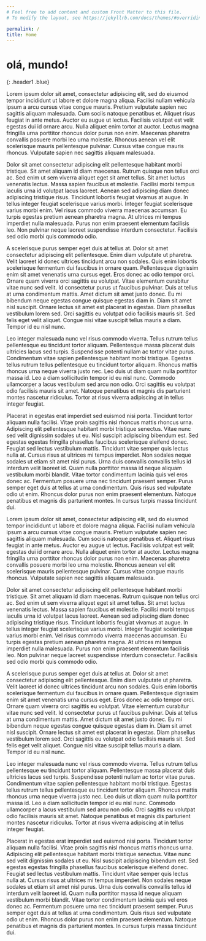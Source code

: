 ```yaml
---
# Feel free to add content and custom Front Matter to this file.
# To modify the layout, see https://jekyllrb.com/docs/themes/#overriding-theme-defaults

permalink: /
title: Home
---
```


# olá, mundo! 
{: .header1 .blue}

Lorem ipsum dolor sit amet, consectetur adipiscing elit, sed do eiusmod tempor incididunt ut labore et dolore magna aliqua. Facilisi nullam vehicula ipsum a arcu cursus vitae congue mauris. Pretium vulputate sapien nec sagittis aliquam malesuada. Cum sociis natoque penatibus et. Aliquet risus feugiat in ante metus. Auctor eu augue ut lectus. Facilisis volutpat est velit egestas dui id ornare arcu. Nulla aliquet enim tortor at auctor. Lectus magna fringilla urna porttitor rhoncus dolor purus non enim. Maecenas pharetra convallis posuere morbi leo urna molestie. Rhoncus aenean vel elit scelerisque mauris pellentesque pulvinar. Cursus vitae congue mauris rhoncus. Vulputate sapien nec sagittis aliquam malesuada.

Dolor sit amet consectetur adipiscing elit pellentesque habitant morbi tristique. Sit amet aliquam id diam maecenas. Rutrum quisque non tellus orci ac. Sed enim ut sem viverra aliquet eget sit amet tellus. Sit amet luctus venenatis lectus. Massa sapien faucibus et molestie. Facilisi morbi tempus iaculis urna id volutpat lacus laoreet. Aenean sed adipiscing diam donec adipiscing tristique risus. Tincidunt lobortis feugiat vivamus at augue. In tellus integer feugiat scelerisque varius morbi. Integer feugiat scelerisque varius morbi enim. Vel risus commodo viverra maecenas accumsan. Eu turpis egestas pretium aenean pharetra magna. At ultrices mi tempus imperdiet nulla malesuada. Purus non enim praesent elementum facilisis leo. Non pulvinar neque laoreet suspendisse interdum consectetur. Facilisis sed odio morbi quis commodo odio.

A scelerisque purus semper eget duis at tellus at. Dolor sit amet consectetur adipiscing elit pellentesque. Enim diam vulputate ut pharetra. Velit laoreet id donec ultrices tincidunt arcu non sodales. Quis enim lobortis scelerisque fermentum dui faucibus in ornare quam. Pellentesque dignissim enim sit amet venenatis urna cursus eget. Eros donec ac odio tempor orci. Ornare quam viverra orci sagittis eu volutpat. Vitae elementum curabitur vitae nunc sed velit. Id consectetur purus ut faucibus pulvinar. Duis at tellus at urna condimentum mattis. Amet dictum sit amet justo donec. Eu mi bibendum neque egestas congue quisque egestas diam in. Diam sit amet nisl suscipit. Ornare lectus sit amet est placerat in egestas. Diam phasellus vestibulum lorem sed. Orci sagittis eu volutpat odio facilisis mauris sit. Sed felis eget velit aliquet. Congue nisi vitae suscipit tellus mauris a diam. Tempor id eu nisl nunc.

Leo integer malesuada nunc vel risus commodo viverra. Tellus rutrum tellus pellentesque eu tincidunt tortor aliquam. Pellentesque massa placerat duis ultricies lacus sed turpis. Suspendisse potenti nullam ac tortor vitae purus. Condimentum vitae sapien pellentesque habitant morbi tristique. Egestas tellus rutrum tellus pellentesque eu tincidunt tortor aliquam. Rhoncus mattis rhoncus urna neque viverra justo nec. Leo duis ut diam quam nulla porttitor massa id. Leo a diam sollicitudin tempor id eu nisl nunc. Commodo ullamcorper a lacus vestibulum sed arcu non odio. Orci sagittis eu volutpat odio facilisis mauris sit amet. Natoque penatibus et magnis dis parturient montes nascetur ridiculus. Tortor at risus viverra adipiscing at in tellus integer feugiat.

Placerat in egestas erat imperdiet sed euismod nisi porta. Tincidunt tortor aliquam nulla facilisi. Vitae proin sagittis nisl rhoncus mattis rhoncus urna. Adipiscing elit pellentesque habitant morbi tristique senectus. Vitae nunc sed velit dignissim sodales ut eu. Nisl suscipit adipiscing bibendum est. Sed egestas egestas fringilla phasellus faucibus scelerisque eleifend donec. Feugiat sed lectus vestibulum mattis. Tincidunt vitae semper quis lectus nulla at. Cursus risus at ultrices mi tempus imperdiet. Non sodales neque sodales ut etiam sit amet nisl purus. Urna duis convallis convallis tellus id interdum velit laoreet id. Quam nulla porttitor massa id neque aliquam vestibulum morbi blandit. Vitae tortor condimentum lacinia quis vel eros donec ac. Fermentum posuere urna nec tincidunt praesent semper. Purus semper eget duis at tellus at urna condimentum. Quis risus sed vulputate odio ut enim. Rhoncus dolor purus non enim praesent elementum. Natoque penatibus et magnis dis parturient montes. In cursus turpis massa tincidunt dui.

Lorem ipsum dolor sit amet, consectetur adipiscing elit, sed do eiusmod tempor incididunt ut labore et dolore magna aliqua. Facilisi nullam vehicula ipsum a arcu cursus vitae congue mauris. Pretium vulputate sapien nec sagittis aliquam malesuada. Cum sociis natoque penatibus et. Aliquet risus feugiat in ante metus. Auctor eu augue ut lectus. Facilisis volutpat est velit egestas dui id ornare arcu. Nulla aliquet enim tortor at auctor. Lectus magna fringilla urna porttitor rhoncus dolor purus non enim. Maecenas pharetra convallis posuere morbi leo urna molestie. Rhoncus aenean vel elit scelerisque mauris pellentesque pulvinar. Cursus vitae congue mauris rhoncus. Vulputate sapien nec sagittis aliquam malesuada.

Dolor sit amet consectetur adipiscing elit pellentesque habitant morbi tristique. Sit amet aliquam id diam maecenas. Rutrum quisque non tellus orci ac. Sed enim ut sem viverra aliquet eget sit amet tellus. Sit amet luctus venenatis lectus. Massa sapien faucibus et molestie. Facilisi morbi tempus iaculis urna id volutpat lacus laoreet. Aenean sed adipiscing diam donec adipiscing tristique risus. Tincidunt lobortis feugiat vivamus at augue. In tellus integer feugiat scelerisque varius morbi. Integer feugiat scelerisque varius morbi enim. Vel risus commodo viverra maecenas accumsan. Eu turpis egestas pretium aenean pharetra magna. At ultrices mi tempus imperdiet nulla malesuada. Purus non enim praesent elementum facilisis leo. Non pulvinar neque laoreet suspendisse interdum consectetur. Facilisis sed odio morbi quis commodo odio.

A scelerisque purus semper eget duis at tellus at. Dolor sit amet consectetur adipiscing elit pellentesque. Enim diam vulputate ut pharetra. Velit laoreet id donec ultrices tincidunt arcu non sodales. Quis enim lobortis scelerisque fermentum dui faucibus in ornare quam. Pellentesque dignissim enim sit amet venenatis urna cursus eget. Eros donec ac odio tempor orci. Ornare quam viverra orci sagittis eu volutpat. Vitae elementum curabitur vitae nunc sed velit. Id consectetur purus ut faucibus pulvinar. Duis at tellus at urna condimentum mattis. Amet dictum sit amet justo donec. Eu mi bibendum neque egestas congue quisque egestas diam in. Diam sit amet nisl suscipit. Ornare lectus sit amet est placerat in egestas. Diam phasellus vestibulum lorem sed. Orci sagittis eu volutpat odio facilisis mauris sit. Sed felis eget velit aliquet. Congue nisi vitae suscipit tellus mauris a diam. Tempor id eu nisl nunc.

Leo integer malesuada nunc vel risus commodo viverra. Tellus rutrum tellus pellentesque eu tincidunt tortor aliquam. Pellentesque massa placerat duis ultricies lacus sed turpis. Suspendisse potenti nullam ac tortor vitae purus. Condimentum vitae sapien pellentesque habitant morbi tristique. Egestas tellus rutrum tellus pellentesque eu tincidunt tortor aliquam. Rhoncus mattis rhoncus urna neque viverra justo nec. Leo duis ut diam quam nulla porttitor massa id. Leo a diam sollicitudin tempor id eu nisl nunc. Commodo ullamcorper a lacus vestibulum sed arcu non odio. Orci sagittis eu volutpat odio facilisis mauris sit amet. Natoque penatibus et magnis dis parturient montes nascetur ridiculus. Tortor at risus viverra adipiscing at in tellus integer feugiat.

Placerat in egestas erat imperdiet sed euismod nisi porta. Tincidunt tortor aliquam nulla facilisi. Vitae proin sagittis nisl rhoncus mattis rhoncus urna. Adipiscing elit pellentesque habitant morbi tristique senectus. Vitae nunc sed velit dignissim sodales ut eu. Nisl suscipit adipiscing bibendum est. Sed egestas egestas fringilla phasellus faucibus scelerisque eleifend donec. Feugiat sed lectus vestibulum mattis. Tincidunt vitae semper quis lectus nulla at. Cursus risus at ultrices mi tempus imperdiet. Non sodales neque sodales ut etiam sit amet nisl purus. Urna duis convallis convallis tellus id interdum velit laoreet id. Quam nulla porttitor massa id neque aliquam vestibulum morbi blandit. Vitae tortor condimentum lacinia quis vel eros donec ac. Fermentum posuere urna nec tincidunt praesent semper. Purus semper eget duis at tellus at urna condimentum. Quis risus sed vulputate odio ut enim. Rhoncus dolor purus non enim praesent elementum. Natoque penatibus et magnis dis parturient montes. In cursus turpis massa tincidunt dui.